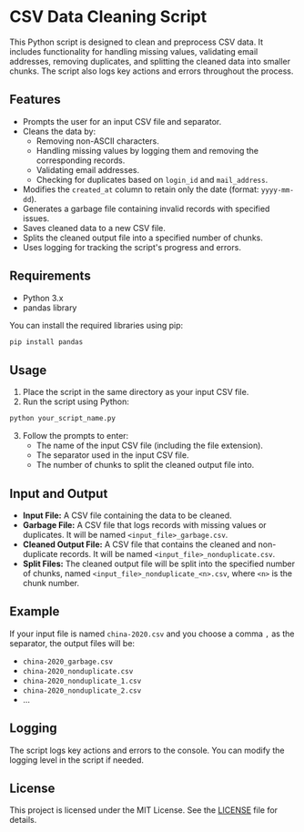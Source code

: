 # CSV Data Cleaning Script

This Python script is designed to clean and preprocess CSV data. It includes functionality for handling missing values, validating email addresses, removing duplicates, and splitting the cleaned data into smaller chunks. The script also logs key actions and errors throughout the process.

## Features

- Prompts the user for an input CSV file and separator.
- Cleans the data by:
  - Removing non-ASCII characters.
  - Handling missing values by logging them and removing the corresponding records.
  - Validating email addresses.
  - Checking for duplicates based on `login_id` and `mail_address`.
- Modifies the `created_at` column to retain only the date (format: `yyyy-mm-dd`).
- Generates a garbage file containing invalid records with specified issues.
- Saves cleaned data to a new CSV file.
- Splits the cleaned output file into a specified number of chunks.
- Uses logging for tracking the script's progress and errors.

## Requirements

- Python 3.x
- pandas library

You can install the required libraries using pip:

```bash
pip install pandas
```

## Usage

1. Place the script in the same directory as your input CSV file.
2. Run the script using Python:

```bash
python your_script_name.py
```

3. Follow the prompts to enter:
   - The name of the input CSV file (including the file extension).
   - The separator used in the input CSV file.
   - The number of chunks to split the cleaned output file into.

## Input and Output

- **Input File:** A CSV file containing the data to be cleaned.
- **Garbage File:** A CSV file that logs records with missing values or duplicates. It will be named `<input_file>_garbage.csv`.
- **Cleaned Output File:** A CSV file that contains the cleaned and non-duplicate records. It will be named `<input_file>_nonduplicate.csv`.
- **Split Files:** The cleaned output file will be split into the specified number of chunks, named `<input_file>_nonduplicate_<n>.csv`, where `<n>` is the chunk number.

## Example

If your input file is named `china-2020.csv` and you choose a comma `,` as the separator, the output files will be:
- `china-2020_garbage.csv`
- `china-2020_nonduplicate.csv`
- `china-2020_nonduplicate_1.csv`
- `china-2020_nonduplicate_2.csv`
- ...

## Logging

The script logs key actions and errors to the console. You can modify the logging level in the script if needed.

## License

This project is licensed under the MIT License. See the [LICENSE](LICENSE) file for details.
